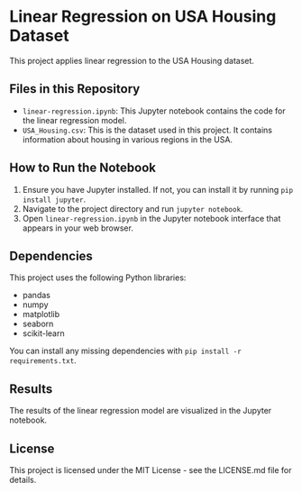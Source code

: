 # Linear Regression on USA Housing Dataset

This project applies linear regression to the USA Housing dataset.

## Files in this Repository

- `linear-regression.ipynb`: This Jupyter notebook contains the code for the linear regression model.
- `USA_Housing.csv`: This is the dataset used in this project. It contains information about housing in various regions in the USA.

## How to Run the Notebook

1. Ensure you have Jupyter installed. If not, you can install it by running `pip install jupyter`.
2. Navigate to the project directory and run `jupyter notebook`.
3. Open `linear-regression.ipynb` in the Jupyter notebook interface that appears in your web browser.

## Dependencies

This project uses the following Python libraries:
- pandas
- numpy
- matplotlib
- seaborn
- scikit-learn

You can install any missing dependencies with `pip install -r requirements.txt`.

## Results

The results of the linear regression model are visualized in the Jupyter notebook.

## License

This project is licensed under the MIT License - see the LICENSE.md file for details.